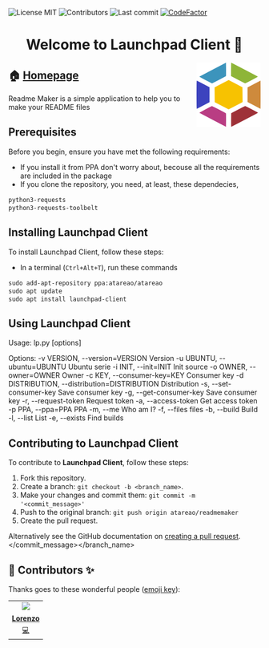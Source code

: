 
<!-- start project-info -->
<!--
project_title: Launchpad Client
github_project: https://github.com/atareao/launchpad-client
license: MIT
icon: /datos/Sync/Programacion/Python/launchpad-client/icon/launchpad.svg
homepage: https://www.atareao.es/aplicacion/launchpad-client
license-badge: True
contributors-badge: True
lastcommit-badge: True
codefactor-badge: True
--->

<!-- end project-info -->

<!-- start badges -->

![License MIT](https://img.shields.io/badge/license-MIT-green)
![Contributors](https://img.shields.io/github/contributors-anon/atareao/launchpad-client)
![Last commit](https://img.shields.io/github/last-commit/atareao/launchpad-client)
[![CodeFactor](https://www.codefactor.io/repository/github/atareao/launchpad-client/badge/master)](https://www.codefactor.io/repository/github/atareao/launchpad-client/overview/master)
<!-- end badges -->

<!-- start description -->
<h1 align="center">Welcome to <span id="project_title">Launchpad Client</span> 👋</h1>
<p>
<a href="https://www.atareao.es/aplicacion/launchpad-client" id="homepage" rel="nofollow">
<img align="right" height="128" id="icon" src="icon/launchpad.svg" width="128"/>
</a>
</p>
<h2>🏠 <a href="https://www.atareao.es/aplicacion/launchpad-client" id="homepage">Homepage</a></h2>
<p>Readme Maker is a simple application to help you to make your README files</p>

<!-- end description -->

<!-- start prerequisites -->
## Prerequisites

Before you begin, ensure you have met the following requirements:

* If you install it from PPA don't worry about, becouse all the requirements are included in the package
* If you clone the repository, you need, at least, these dependecies,

```
python3-requests
python3-requests-toolbelt
```




<!-- end prerequisites -->

<!-- start installing -->
## Installing <span id="project_title">Launchpad Client</span>

To install <span id="project_title">Launchpad Client</span>, follow these steps:

* In a terminal (`Ctrl+Alt+T`), run these commands

```
sudo add-apt-repository ppa:atareao/atareao
sudo apt update
sudo apt install launchpad-client
```




<!-- end installing -->

<!-- start using -->
## Using <span id="project_title">Launchpad Client</span>

Usage: lp.py [options]

Options:
  -v VERSION, --version=VERSION
                        Version
  -u UBUNTU, --ubuntu=UBUNTU
                        Ubuntu serie
  -i INIT, --init=INIT  Init source
  -o OWNER, --owner=OWNER
                        Owner
  -c KEY, --consumer-key=KEY
                        Consumer key
  -d DISTRIBUTION, --distribution=DISTRIBUTION
                        Distribution
  -s, --set-consumer-key
                        Save consumer key
  -g, --get-consumer-key
                        Save consumer key
  -r, --request-token   Request token
  -a, --access-token    Get access token
  -p PPA, --ppa=PPA     PPA
  -m, --me              Who am I?
  -f, --files           files
  -b, --build           Build
  -l, --list            List
  -e, --exists          Find builds
<!-- end using -->

<!-- start contributing -->
## Contributing to <span id="project_title">Launchpad Client</span>

To contribute to **<span id="project_title">Launchpad Client</span>**, follow these steps:

1. Fork this repository.
2. Create a branch: `git checkout -b <branch_name>`.
3. Make your changes and commit them: `git commit -m '<commit_message>'`
4. Push to the original branch: `git push origin atareao/readmemaker`
5. Create the pull request.

Alternatively see the GitHub documentation on [creating a pull request](https://help.github.com/en/github/collaborating-with-issues-and-pull-requests/creating-a-pull-request).
</commit_message></branch_name>

<!-- end contributing -->

<!-- start contributors -->
## 👤 Contributors ✨

Thanks goes to these wonderful people ([emoji key](https://allcontributors.org/docs/en/emoji-key)):




<!-- end contributors -->

<!-- start table-contributors -->

<table id="contributors">
	<tr id="info_avatar">
		<td id="atareao" align="center">
			<a href="https://github.com/atareao">
				<img src="https://avatars3.githubusercontent.com/u/298055?v=4" width="100px"/>
			</a>
		</td>
	</tr>
	<tr id="info_name">
		<td id="atareao" align="center">
			<a href="https://github.com/atareao">
				<strong>Lorenzo</strong>
			</a>
		</td>
	</tr>
	<tr id="info_commit">
		<td id="atareao" align="center">
			<a href="/commits?author=atareao">
				<span id="role">💻</span>
			</a>
		</td>
	</tr>
</table>
<!-- end table-contributors -->
